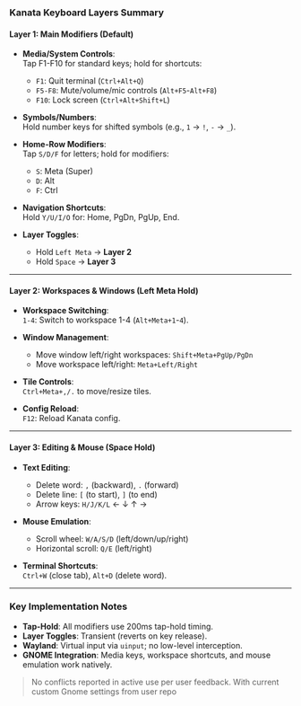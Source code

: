 ### Kanata Keyboard Layers Summary

#### **Layer 1: Main Modifiers (Default)**
- **Media/System Controls**:  
  Tap F1-F10 for standard keys; hold for shortcuts:  
  - `F1`: Quit terminal (`Ctrl+Alt+Q`)  
  - `F5-F8`: Mute/volume/mic controls (`Alt+F5`-`Alt+F8`)  
  - `F10`: Lock screen (`Ctrl+Alt+Shift+L`)  

- **Symbols/Numbers**:  
  Hold number keys for shifted symbols (e.g., `1` → `!`, `-` → `_`).  

- **Home-Row Modifiers**:  
  Tap `S/D/F` for letters; hold for modifiers:  
  - `S`: Meta (Super)  
  - `D`: Alt  
  - `F`: Ctrl  

- **Navigation Shortcuts**:  
  Hold `Y/U/I/O` for: Home, PgDn, PgUp, End.  

- **Layer Toggles**:  
  - Hold `Left Meta` → **Layer 2**  
  - Hold `Space` → **Layer 3**  

---

#### **Layer 2: Workspaces & Windows (Left Meta Hold)**
- **Workspace Switching**:  
  `1-4`: Switch to workspace 1-4 (`Alt+Meta+1`-`4`).  

- **Window Management**:  
  - Move window left/right workspaces: `Shift+Meta+PgUp/PgDn`  
  - Move workspace left/right: `Meta+Left/Right`  

- **Tile Controls**:  
  `Ctrl+Meta+,/.` to move/resize tiles.  

- **Config Reload**:  
  `F12`: Reload Kanata config.  

---

#### **Layer 3: Editing & Mouse (Space Hold)**
- **Text Editing**:  
  - Delete word: `,` (backward), `.` (forward)  
  - Delete line: `[` (to start), `]` (to end)  
  - Arrow keys: `H/J/K/L` ← ↓ ↑ →  

- **Mouse Emulation**:  
  - Scroll wheel: `W/A/S/D` (left/down/up/right)  
  - Horizontal scroll: `Q/E` (left/right)  

- **Terminal Shortcuts**:  
  `Ctrl+W` (close tab), `Alt+D` (delete word).  

---

### Key Implementation Notes
- **Tap-Hold**: All modifiers use 200ms tap-hold timing.  
- **Layer Toggles**: Transient (reverts on key release).  
- **Wayland**: Virtual input via `uinput`; no low-level interception.  
- **GNOME Integration**: Media keys, workspace shortcuts, and mouse emulation work natively.  

> No conflicts reported in active use per user feedback. With current custom Gnome settings from user repo
